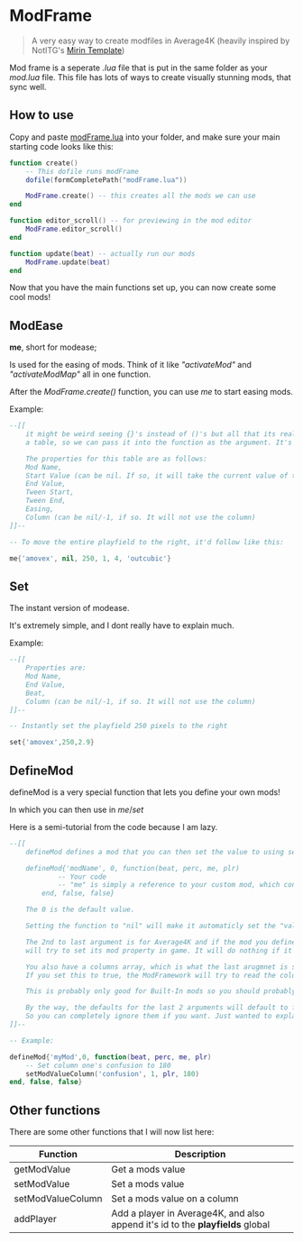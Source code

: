 # ModFrame
> A very easy way to create modfiles in Average4K (heavily inspired by NotITG's [Mirin Template](https://xerool.github.io/notitg-mirin/))

Mod frame is a seperate *.lua* file that is put in the same folder as your *mod.lua* file. 
This file has lots of ways to create visually stunning mods, that sync well.

## How to use

Copy and paste [modFrame.lua](modFrame.lua) into your folder, and make sure your main starting code looks like this:

```lua
function create()
    -- This dofile runs modFrame
    dofile(formCompletePath("modFrame.lua"))

    ModFrame.create() -- this creates all the mods we can use
end

function editor_scroll() -- for previewing in the mod editor
    ModFrame.editor_scroll()
end

function update(beat) -- actually run our mods
    ModFrame.update(beat)
end
```

Now that you have the main functions set up, you can now create some cool mods!

## ModEase

**me**, short for modease;

Is used for the easing of mods. Think of it like *"activateMod"* and *"activateModMap"* all in one function.

After the *ModFrame.create()* function, you can use *me* to start easing mods.

Example:

```lua
--[[
    it might be weird seeing {}'s instead of ()'s but all that its really doing is letting us create
    a table, so we can pass it into the function as the argument. It's basically equivalent to, func({tableValue, tableValue, etc})

    The properties for this table are as follows:
    Mod Name,
    Start Value (can be nil. If so, it will take the current value of the mod at runtime),
    End Value,
    Tween Start,
    Tween End,
    Easing,
    Column (can be nil/-1, if so. It will not use the column)
]]--

-- To move the entire playfield to the right, it'd follow like this:

me{'amovex', nil, 250, 1, 4, 'outcubic'}
```

## Set

The instant version of modease.

It's extremely simple, and I dont really have to explain much.

Example:

```lua
--[[
    Properties are:
    Mod Name,
    End Value,
    Beat,
    Column (can be nil/-1, if so. It will not use the column)
]]--

-- Instantly set the playfield 250 pixels to the right

set{'amovex',250,2.9}
```

## DefineMod

defineMod is a very special function that lets you define your own mods!

In which you can then use in *me*/*set*

Here is a semi-tutorial from the code because I am lazy.

```lua
--[[
    defineMod defines a mod that you can then set the value to using setModValue/setModValueColumn

    defineMod{'modName', 0, function(beat, perc, me, plr)
            -- Your code
            -- "me" is simply a reference to your custom mod, which contains a .value property you can set
        end, false, false}

    The 0 is the default value.

    Setting the function to "nil" will make it automaticly set the "value" property

    The 2nd to last argument is for Average4K and if the mod you defined is a Built-In mod, as setting that argument to true
    will try to set its mod property in game. It will do nothing if it was not found though.

    You also have a columns array, which is what the last arugmnet is specifying. Its if this mod affects only one column.
    If you set this to true, the ModFramework will try to read the columns array and set each columns property.

    This is probably only good for Built-In mods so you should probably ignore it.

    By the way, the defaults for the last 2 arguments will default to false if set to nil. 
    So you can completely ignore them if you want. Just wanted to explain it :)
]]--

-- Example:

defineMod{'myMod',0, function(beat, perc, me, plr)
    -- Set column one's confusion to 180
    setModValueColumn('confusion', 1, plr, 180)
end, false, false}
```

## Other functions

There are some other functions that I will now list here:

| Function | Description |
| --- |----------- |
| getModValue | Get a mods value |
| setModValue | Set a mods value |
| setModValueColumn | Set a mods value on a column |
| addPlayer | Add a player in Average4K, and also append it's id to the **playfields** global |